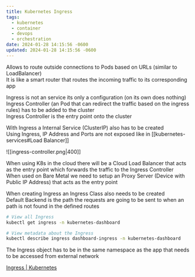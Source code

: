 ```yaml
---
title: Kubernetes Ingress
tags:
  - kubernetes
  - container
  - devops
  - orchestration
date: 2024-01-28 14:15:56 -0600
updated: 2024-01-28 14:15:56 -0600
---
```


Allows to route outside connections to Pods based on URLs (similar to LoadBalancer)  
It is like a smart router that routes the incoming traffic to its corresponding app

Ingress is not an service its only a configuration (on its own does nothing)  
Ingress Controller (an Pod that can redirect the traffic based on the ingress rules) has to be added to the cluster  
Ingress Controller is the entry point onto the cluster

With Ingress a Internal Service (ClusterIP) also has to be created  
Using Ingress, IP Address and Ports are not exposed like in [[kubernetes-services#Load Balancer]]

![[ingress-controller.png|400]]

When using K8s in the cloud there will be a Cloud Load Balancer that acts as the entry point which forwards the traffic to the Ingress Controller  
When used on Bare Metal we need to setup an Proxy Server (Device with Public IP Address) that acts as the entry point

When creating Ingress an Ingress Class also needs to be created  
Default Backend is the path the requests are going to be sent to when an path is not found in the defined routes

````bash
# View all Ingress
kubectl get ingress -n kubernetes-dashboard

# View metadata about the Ingress
kubectl describe ingress dashboard-ingress -n kubernetes-dashboard
````

The Ingress object has to be in the same namespace as the app that needs to be accessed from external network

[Ingress | Kubernetes](https://kubernetes.io/docs/concepts/services-networking/ingress)
